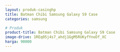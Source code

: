 ```yaml
---
layout: produk-casinghp
title: Batman Chibi Samsung Galaxy S9 Case
categories: samsung

# Produk
product-title: Batman Chibi Samsung Galaxy S9 Case
image-drive: 1REq05j4s7_ahdj1GgM5RUKyfYnoDf_XC
harga: 90000
---
```


